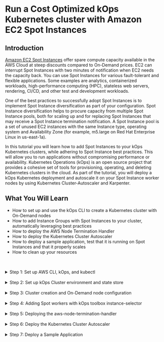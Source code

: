 # Run a Cost Optimized kOps Kubernetes cluster with Amazon EC2 Spot Instances

## Introduction

[Amazon EC2 Spot Instances](https://aws.amazon.com/ec2/spot/) offer spare compute capacity available in the AWS Cloud at steep discounts compared to On-Demand prices. EC2 can interrupt Spot Instances with two minutes of notification when EC2 needs the capacity back. You can use Spot Instances for various fault-tolerant and flexible applications. Some examples are analytics, containerized workloads, high-performance computing (HPC), stateless web servers, rendering, CI/CD, and other test and development workloads.

One of the best practices to successfully adopt Spot Instances is to implement Spot Instance diversification as part of your configuration. Spot Instance diversification helps to procure capacity from multiple Spot Instance pools, both for scaling up and for replacing Spot Instances that may receive a Spot Instance termination notification. A Spot Instance pool is a set of unused EC2 instances with the same Instance type, operating system and Availability Zone (for example, m5.large on Red Hat Enterprise Linux in us-east-1a).

In this tutorial you will learn how to add Spot Instances to your kOps Kubernetes clusters, while adhering to Spot Instance best practices. This will allow you to run applications without compromising performance or availability. Kubernetes Operations (kOps) is an open source project that provides a cohesive set of tools for provisioning, operating, and deleting Kubernetes clusters in the cloud. As part of the tutorial, you will deploy a kOps Kubernetes deployment and autoscale it on your Spot Instance worker nodes by using Kubernetes Cluster-Autoscaler and Karpenter.

## What You Will Learn

- How to set up and use the kOps CLI to create a Kubernetes cluster with On-Demand nodes
- How to add Instance Groups with Spot Instances to your cluster, automatically leveraging best practices
- How to deploy the AWS Node Termination Handler
- How to deploy the Kubernetes Cluster Autoscaler
- How to deploy a sample application, test that it is running on Spot Instances and that it properly scales
- How to clean up your resources
<br/>
<br/>

<details>
  <summary>Step 1: Set up AWS CLI, kOps, and kubectl</summary>
<br/>

In this step you will install all the dependencies that you will need during the tutorial.
<br/>

1. Install version 2 of the AWS CLI by running the following commands — if you’re using Linux — or follow the instructions in the [AWS CLI installation guide](https://docs.aws.amazon.com/cli/latest/userguide/install-cliv2.html) for different operating systems.

   ```bash
   curl "https://awscli.amazonaws.com/awscli-exe-linux-x86_64.zip" -o "awscliv2.zip"
   unzip awscliv2.zip
   sudo ./aws/install
   ```

2. kOps requires that you have AWS credentials configured in your environment. The `aws configure` command is the fastest way to set up your AWS CLI installation for general use. Run the command and follow the prompts. You can use Administrator IAM policy, but if you want to limit the permissions required by kOps, the minimum required IAM privileges you will need are:

- AmazonEC2FullAccess
- AmazonRoute53FullAccess
- AmazonS3FullAccess
- IAMFullAccess
- AmazonVPCFullAccess
- Events:
  - DeleteRule
  - ListRules
  - ListTargetsByRule
  - ListTagsForResource
  - PutEvents
  - PutRule
  - PutTargets
  - RemoveTargets
  - TagResource
- SQS:
  - CreateQueue
  - DeleteQueue
  - GetQueueAtttributes   
  - ListQueues
  - ListQueueTags 

3. [Install kOps](https://kops.sigs.k8s.io/getting_started/install/) in your environment. You can also follow this guide to install kOps for other architectures and platforms. At the time of writing, the latest version of kOps is v1.23.1

    ```bash
    export KOPS_VERSION=v1.23.1
    curl -LO https://github.com/kubernetes/kops/releases/download/${KOPS_VERSION}/kops-linux-amd64
    chmod +x kops-linux-amd64
    sudo mv kops-linux-amd64 /usr/local/bin/kops
    kops version
    ```

4. Install Kubectl. You can also follow [this guide](https://kubernetes.io/docs/tasks/tools/install-kubectl/) for other architectures and platforms. You should use the same major kubectl version as the kOps version selected.

    ```bash
    export KUBECTL_VERSION=v1.23.6
    sudo curl --silent --location -o /usr/local/bin/kubectl https://storage.googleapis.com/kubernetes-release/release/${KUBECTL_VERSION}/bin/linux/amd64/kubectl
    sudo chmod +x /usr/local/bin/kubectl
    kubectl version
    ```

5. In addition to kOps and kubectl, install [yq](https://github.com/mikefarah/yq/), a portable command-line YAML processor. You can follow yq [installation instructions](https://mikefarah.gitbook.io/yq/) for your system. On Cloud9 and Linux, you can install yq with the command on the right. The command requires that Go tools are installed in your environment. You can run  `go version` to check if Go is already installed in your environment; if it is not, [install go tools](https://golang.org/doc/install#install) before proceeding with this step.

    ```bash
    GO111MODULE=on go get github.com/mikefarah/yq ; export PATH=$PATH:~/go/bin
    ```
</details>

<br/>

<details>
  <summary>Step 2: Set up kOps Cluster environment and state store</summary>
<br/>

In this step you will configure some of the environment variables that will be used to set up your environment, and create and configure the S3 bucket that kOps will use as [states store](https://kops.sigs.k8s.io/state/).


1. Export environment variables according to the following requirements:
    - The name of your cluster will be **“spot-kops-cluster”**. To reduce the dependencies on other services, in this tutorial you will create your cluster using [Gossip DNS](https://kops.sigs.k8s.io/gossip/), hence the cluster domain will be **k8s.local** and the fully qualified name of the cluster **spot-kops-cluster.k8s.local**.
    - You will also create an S3 bucket where kOps configuration and the cluster's state will be stored. You will use [uuidgen](https://man7.org/linux/man-pages/man1/uuidgen.1.html) to generate a [unique S3 bucket name](https://docs.aws.amazon.com/AmazonS3/latest/dev/UsingBucket.html).
    - In the above command, you will set the environment variables that will be used across the rest of the session.

    ```bash
    export NAME=spot-kops-cluster.k8s.local
    export KOPS_STATE_PREFIX=spot-kops-$(uuidgen)
    export KOPS_STATE_STORE=s3://${KOPS_STATE_PREFIX}
    ```

2. Additionally you will set a few other environment variables that define the region and availability zones where your cluster will be deployed. In this tutorial, the region will be “us-east-1”, you can change this and point it to the region where you would prefer running your cluster.

    ```bash
    export AWS_REGION=us-east-1
    export AWS_REGION_AZS=$(aws ec2 describe-availability-zones \
    --region ${AWS_REGION} \
    --query 'AvailabilityZones[0:3].ZoneName' \
    --output text | \
    sed 's/\t/,/g')
    ```

3. Now that you have the name of your cluster and S3 State Store bucket defined, let's create the S3 bucket.

    ```bash
    aws s3api create-bucket \
    --bucket ${KOPS_STATE_PREFIX} \
    --region ${AWS_REGION} 
    ```

4. Once the bucket has been created, you can apply one of kOps best practices by enabling S3 Versioning on the bucket. S3 is acting as the state store, and by enabling versioning on the bucket you will be able to recover your cluster back to a previous state and configuration.

    ```bash
    aws s3api put-bucket-versioning \
    --bucket ${KOPS_STATE_PREFIX} \
    --region ${AWS_REGION} \
    --versioning-configuration Status=Enabled
    ```
</details>

<br/>

<details>
  <summary>Step 3: Cluster creation and On-Demand node configuration</summary>
<br/>

In this step you will create the cluster control plane and a kOps InstanceGroup with OnDemand instances. You will also add some labels to the group, so that you can place pods accordingly later on.

1. It is now time to create the cluster. You will build a [Highly Available (HA)](https://kops.sigs.k8s.io/operations/high_availability/) cluster using m5.large instances for the [kubernetes masters](https://kubernetes.io/docs/concepts/) spread across three Availability Zones. Additionally you will create an InstanceGroup with two t3.large OnDemand worker nodes, that you will use to demonstrate how you can configure your applications to run on Spot or OnDemand Instances, depending on the type of workflow.

    ```bash
    kops create cluster \
    --name ${NAME} \
    --state ${KOPS_STATE_STORE} \
    --cloud aws \
    --master-size m5.large \
    --master-count 3 \
    --master-zones ${AWS_REGION_AZS} \
    --zones ${AWS_REGION_AZS} \
    --node-size t3.large \
    --node-count 2 \
    --dns private 
    ```

2. Great! The output of the previous command displays all the resources that will be created. You can check that the cluster configuration has been written to the kOps state S3 bucket. The following command should showcase the cluster state, and yield and an output similar to the following one:

    ```bash
    aws s3 ls --recursive ${KOPS_STATE_STORE}
    ```

    ```bash
    2022-05-11 00:08:21          0 spot-kops-cluster.k8s.local/clusteraddons/default
    2022-05-11 00:08:21       1723 spot-kops-cluster.k8s.local/config
    2022-05-11 00:08:21        454 spot-kops-cluster.k8s.local/instancegroup/master-us-east-1a
    2022-05-11 00:08:21        454 spot-kops-cluster.k8s.local/instancegroup/master-us-east-1b
    2022-05-11 00:08:21        454 spot-kops-cluster.k8s.local/instancegroup/master-us-east-1c
    2022-05-11 00:08:21        450 spot-kops-cluster.k8s.local/instancegroup/nodes-us-east-1a
    2022-05-11 00:08:21        450 spot-kops-cluster.k8s.local/instancegroup/nodes-us-east-1b
    2022-05-11 00:08:21        450 spot-kops-cluster.k8s.local/instancegroup/nodes-us-east-1c
    ```

3. As for the two nodes in the InstanceGroup that you created, you should label those as OnDemand nodes by adding a lifecycle label. kOps created an instance group per AZ for your nodes, so you will apply the changes to each of them. To merge the new configuration attributes to the cluster nodes, you will use yq.

    ```bash
    for availability_zone in $(echo ${AWS_REGION_AZS} | sed 's/,/ /g')
    do
    NODEGROUP_NAME=nodes-${availability_zone}
    echo "Updating configuration for group ${NODEGROUP_NAME}"
    cat << EOF > ./nodes-extra-labels.yaml
    spec:
      nodeLabels:
        kops.k8s.io/lifecycle: OnDemand
    EOF
    kops get instancegroups --name ${NAME} ${NODEGROUP_NAME} -o yaml > ./${NODEGROUP_NAME}.yaml
    yq merge --overwrite --inplace ./${NODEGROUP_NAME}.yaml ./nodes-extra-labels.yaml
    aws s3 cp ${NODEGROUP_NAME}.yaml ${KOPS_STATE_STORE}/${NAME}/instancegroup/${NODEGROUP_NAME}
    done
    ```

4. You can validate the result of your changes by running the following command, and verifying that the labels have been added to the spec.nodeLabels section. The output of this command should be: 
    - Instancegroup nodes-us-east-1a contains label kops.k8s.io/lifecycle: OnDemand
    - Instancegroup nodes-us-east-1b contains label kops.k8s.io/lifecycle: OnDemand
    - Instancegroup nodes-us-east-1c contains label kops.k8s.io/lifecycle: OnDemand

    ```bash
    for availability_zone in $(echo ${AWS_REGION_AZS} | sed 's/,/ /g')
    do
    NODEGROUP_NAME=nodes-${availability_zone}
    kops get ig --name ${NAME} ${NODEGROUP_NAME} -o yaml | grep "lifecycle: OnDemand" > /dev/null
    if [ $? -eq 0 ]
    then
        echo "Instancegroup ${NODEGROUP_NAME} contains label kops.k8s.io/lifecycle: OnDemand"
    else
        echo "Instancegroup ${NODEGROUP_NAME} DOES NOT contains label kops.k8s.io/lifecycle: OnDemand"
    fi
    done
    ```

5. Aside from validating that the lifecycle label is set up, you can inspect one of the nodegroup's configuration. Run the following command to view it.

    ```bash
    kops get ig --name ${NAME} nodes-$(echo ${AWS_REGION_AZS}|cut -d, -f 1) -o yaml
    ```

</details>

<br/>

<details>
  <summary>Step 4: Adding Spot workers with kOps toolbox instance-selector</summary>
<br/>

Until January of 2021, to adhere to Spot best practices using kOps, users were required to select a group of Spot instances to diversify manually. They then had to configure a [MixedInstancePolicy InstanceGroup](https://kops.sigs.k8s.io/instance_groups/#mixedinstancepolicy-aws-only) in order to apply diversification within the instance group. In that date, we introduced a new tool: **kOps toolbox instance-selector**. This tool is distributed as part of the standard kOps distribution, and it simplifies the creation of kOps Instance Groups, by creating groups that fully adhere to Spot Instances best practices.

In order to tap into multiple Spot capacity pools, you will create two Instance Groups, each containing multiple instance types. Diversifying into more capacity pools increases the chances of achieving the desired scale, and maintaining it if some of the capacity pools get interrupted (when EC2 needs the capacity back). Each Instance Group ([EC2 Auto Scaling group](https://aws.amazon.com/ec2/autoscaling/)) will launch instances using Spot pools that are optimally chosen based on the available Spot capacity.


1. The following  command creates an Instance Group, which will be called **spot-group-base-4vcpus-16gb**. To create the group, use kOps toolbox instance-selector, which saves the effort of manually configuring the new group for diversification. In this case, use the `--instance-type-base` with m5.xlarge as your base instance, made up of pools from the latest generations. You can get more information about which parameters `kops toolbox instance-selector` uses by running **kops toolbox instance-selsector –-help**

    ```bash
    kops toolbox instance-selector "spot-group-base-4vcpus-16gb" \
    --usage-class spot --cluster-autoscaler \
    --base-instance-type "m5.xlarge" --burst-support=false \
    --deny-list '^?[1-3].*\..*' --gpus 0 \
    --node-count-max 5 --node-count-min 1 \
    --name ${NAME} 
    ```

2. Now let’s create the second Instance Group. This time, you will create the group **spot-group-base-2vcpus-8gb**, following the same approach as in the previous step.

    ```bash
    kops toolbox instance-selector "spot-group-base-2vcpus-8gb" \
    --usage-class spot --cluster-autoscaler \
    --base-instance-type "m5.large" --burst-support=false \
    --deny-list '^?[1-3].*\..*' --gpus 0 \
    --node-count-max 5 --node-count-min 1 \
    --name ${NAME}
    ```

3. Before proceeding with the final instantiation of the cluster, let’s validate and review the newly created Instance Group's configuration. Run the following command to display the configuration of the **spot-group-base-2vcpus-8gb** Instance Group.

    ```bash
    kops get ig spot-group-base-2vcpus-8gb --name $NAME -o yaml
    ```

4. Your cluster is now configured with all the resources depicted in the architecture diagram below. 

    ![Architecture Diagram](/arch.png)
    <br/>

    However, you have only configured the cluster up to this point. To actually instantiate it, you must execute the following command:

    ```bash
    kops update cluster --state=${KOPS_STATE_STORE} --name=${NAME} --yes --admin 
    ```

   > :warning: If your environment previously had a kubeconfig file, you may need to run `kops export kubeconfig ${NAME} --admin` to store the configuration and change the config. ]

5. The command in the previous step will start requesting for all the cluster resources, and end up with an output similar to the following one. This may take around five minutes.

    ```bash
    Cluster is starting.  It should be ready in a few minutes.

    Suggestions:
    * validate cluster: kops validate cluster --wait 10m
    * list nodes: kubectl get nodes --show-labels
    * ssh to the master: ssh -i ~/.ssh/id_rsa ubuntu@api.spot-kops-cluster.k8s.local
    * the ubuntu user is specific to Ubuntu. If not using Ubuntu please use the appropriate user based on your OS.
    * read about installing addons at: https://kops.sigs.k8s.io/addons.
    ```

6. You can run the **kOps validate cluster** command to evaluate the state of the cluster a few times per minute, capturing the progress of its creation.

    ```bash
    kops validate cluster --wait 10m
    ```

The command will raise errors until the cluster is created.

7. Once the cluster is in a healthy state, you can list nodes to check that the cluster and all its associated resources are up and running.

    ```bash
    kubectl get nodes --show-labels
    ```

</details>

<br/>

<details>
  <summary>Step 5: Deploying the aws-node-termination-handler</summary>
<br/>

When an interruption happens, EC2 sends a [Spot interruption notification](https://docs.aws.amazon.com/AWSEC2/latest/UserGuide/spot-interruptions.html) to the instance, giving the application two minutes to gracefully handle that interruption, and minimize the impact to its availability or performance. Also, recently the new [Instance Rebalance Recommendation](https://docs.aws.amazon.com/AWSEC2/latest/UserGuide/rebalance-recommendations.html) signal was made available, which notifies you when a Spot Instance is at elevated risk of interruption; it can arrive sooner that the Spot interruption notice, giving you extra time to proactively manage the Spot Instance, by rebalancing to new or existing Spot Instances that are not at risk. In order to gracefully handle either scenario on Kubernetes, we will deploy the  [aws-node-termination-handler](https://github.com/aws/aws-node-termination-handler) in this section. 

Let's proceed to installing the [aws-node-termination-handler](https://github.com/aws/aws-node-termination-handler) in Queue Processor mode, with the help of kOps. The Handler will continuously poll an Amazon SQS queue, which receives events emitted by Amazon EventBridge that can lead to the termination of the nodes in your cluster (Spot Interruption/Rebalance events, maintenance events, Auto-Scaling Group lifycle hooks and [more](https://github.com/aws/aws-node-termination-handler#queue-processor)). This enables the Handler to [cordon](https://kubernetes.io/docs/reference/generated/kubectl/kubectl-commands#cordon) and [drain](https://kubernetes.io/docs/reference/generated/kubectl/kubectl-commands#drain) the node - also issuing a SIGTERM to the Pods and containers running on it, in order to achieve a graceful application termination. 

1. kOps facilitates the deployment of the aws-node-termination-handler, allowing you to add its configuration as an addon to the kOps cluster spec. This addon also takes care of deploying all the necessary AWS infrastructure for you: SQS Queue, EventBridge rules, and the necessary Auto-Scaling group Lifecycle hooks. Deploy the aws-node-termination-handler addon with the following command:


    ```bash
    kops get cluster --name ${NAME} -o yaml > ~/environment/cluster_config.yaml 
    cat << EOF > ./node_termination_handler_addon.yaml
    spec:
      nodeTerminationHandler:
        cpuRequest: 200m
        enabled: true
        enableSQSTerminationDraining: true
        managedASGTag: "aws-node-termination-handler/managed"
    EOF
    yq merge --overwrite --inplace ~/environment/cluster_config.yaml ~/environment/node_termination_handler_addon.yaml
    aws s3 cp ~/environment/cluster_config.yaml ${KOPS_STATE_STORE}/${NAME}/config
    kops update cluster --state=${KOPS_STATE_STORE} --name=${NAME} --yes --admin
    ```

2. To check that the aws-node-termination-handler has been deployed successfully, execute the following command.

    ```bash
    kubectl get deployment aws-node-termination-handler -n kube-system -o wide
    ```
</details>
<br/>

<details>
  <summary>Step 6: Deploy the Kubernetes Cluster Autoscaler</summary>
<br/>


[Cluster Autoscaler](https://github.com/kubernetes/autoscaler/tree/master/cluster-autoscaler) is a Kubernetes [controller](https://kubernetes.io/docs/concepts/architecture/controller/) that dynamically adjusts the size of the cluster. If there are pods that can't be scheduled in the cluster due to insufficient resources, Cluster Autoscaler will issue a scale-out action. When there are nodes in the cluster that have been under-utilized for a period of time, Cluster Autoscaler will scale-in the cluster. Internally Cluster Autoscaler evaluates a set of **instance groups** to scale up the cluster. When Cluster Autoscaler runs on AWS, **instance groups** are implemented using Auto Scaling Groups. To calculate the number of nodes to scale-out/in when required, Cluster Autoscaler assumes all the instances in an instance group are homogenous (i.e. have the same number of vCPUs and memory size).

Metrics Server is a scalable, efficient source of container resource metrics for Kubernetes built-in autoscaling pipelines. These metrics will drive the scaling behavior of the deployments.

1. Before installing Cluster Autoscaler, install the metric server using a kOps addon:

    ```bash
    kops get cluster --name ${NAME} -o yaml > ~/environment/cluster_config.yaml 
    cat << EOF > ./metric_server_addon.yaml
    spec:
      certManager:
        enabled: true
      metricsServer:
        enabled: true
    EOF
    yq merge --overwrite --inplace ~/environment/cluster_config.yaml ~/environment/metric_server_addon.yaml
    aws s3 cp ~/environment/cluster_config.yaml ${KOPS_STATE_STORE}/${NAME}/config
    kops update cluster --state=${KOPS_STATE_STORE} --name=${NAME} --yes --admin
    ```

2. Wait until the metric server is up and running:

    ```bash
    kubectl get deploy metrics-server -n kube-system
    ```

3. kOps facilitates the deployment of the Cluster Autoscaler, allowing you to add its configuration as an addon to the kOps cluster spec. Deploy the Cluster Autoscaler addon with the following command:

    ```bash
    kops get cluster --name ${NAME} -o yaml > ~/environment/cluster_config.yaml 
    cat << EOF > ./cluster_autoscaler_addon.yaml
    spec:
      clusterAutoscaler:
        awsUseStaticInstanceList: false
        balanceSimilarNodeGroups: false
        cpuRequest: 100m
        enabled: true
        expander: random
        image: us.gcr.io/k8s-artifacts-prod/autoscaling/cluster-autoscaler:v1.23.0
        memoryRequest: 300Mi
        newPodScaleUpDelay: 0s
        scaleDownDelayAfterAdd: 10m0s
        skipNodesWithLocalStorage: true
        skipNodesWithSystemPods: true
    EOF
    yq merge --overwrite --inplace ~/environment/cluster_config.yaml ~/environment/cluster_autoscaler_addon.yaml
    aws s3 cp ~/environment/cluster_config.yaml ${KOPS_STATE_STORE}/${NAME}/config
    kops update cluster --state=${KOPS_STATE_STORE} --name=${NAME} --yes --admin
    ```

![Cluster Autoscaler Arch](/clusterautoscaler.png)

4. You can also check the logs and steps taken by Cluster Autoscaler with the following command. This command will display Cluster Autoscaler logs.

    ```bash
    kubectl logs -f deployment/cluster-autoscaler -n kube-system --tail=10
    ```
</details>

<br/>
<details>
  <summary>Step 7: Deploy a Sample Application</summary>
<br/>

Finally let's deploy a test application and scale our cluster. To scale our application, we will use a Deployment and a Horizontal Pod Autoscaler.

1. Deploy an application and expose as a service on TCP port 80. The application is a custom-built image based on the php-apache image. The index.php page performs calculations to generate CPU load. More information can be found [here](https://kubernetes.io/docs/tasks/run-application/horizontal-pod-autoscale-walkthrough/#run-expose-php-apache-server)

    ```bash
    kubectl create deployment php-apache --image=us.gcr.io/k8s-artifacts-prod/hpa-example
    kubectl set resources deploy php-apache --requests=cpu=1
    kubectl expose deploy php-apache --port 80
    kubectl get pod -l app=php-apache
    ```

2. Create an Hpa resource. This HPA scales up when CPU exceeds 50% of the allocated container resource.

    ```bash
    kubectl autoscale deployment php-apache  \
    --cpu-percent=50 \
    --min=1  \
    --max=30 
    ```

3. View the HPA using kubectl. You probably will see `<unknown>/50%` for 1-2 minutes and then you should be able to see `0%/50%`.

    ```bash
    kubectl get hpa
    ```

4. Open a new terminal window and create a new container:

    ```bash
    kubectl run -i --tty load-generator-1 --image=busybox /bin/sh
    ```
5. Execute a while loop to generate load in the application:

    ```bash
    while true; do wget -q -O - http://php-apache; done
    ```

6. In the previous terminal, watch the HPA with the following command:

    ```bash
    kubectl get hpa -w
    ```

You should see your environment scaling. 